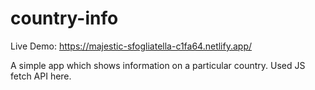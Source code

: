 # country-info

Live Demo: https://majestic-sfogliatella-c1fa64.netlify.app/

A simple app which shows information on a particular country. Used JS fetch API here.
